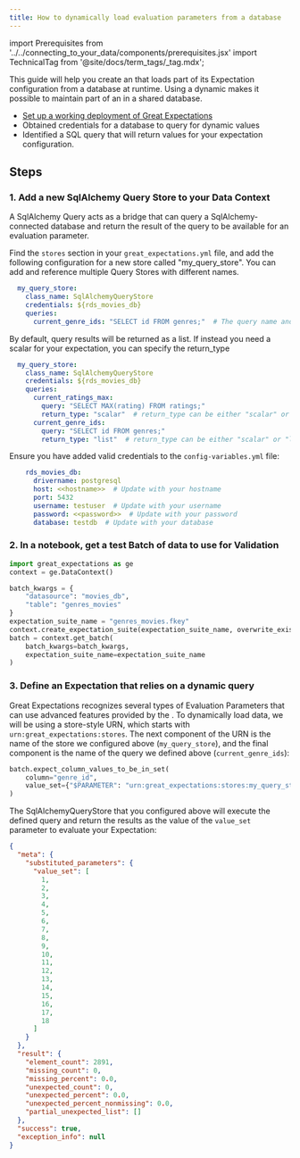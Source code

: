 ```yaml
---
title: How to dynamically load evaluation parameters from a database
---
```


import Prerequisites from '../../connecting_to_your_data/components/prerequisites.jsx'
import TechnicalTag from '@site/docs/term_tags/_tag.mdx';

This guide will help you create an <TechnicalTag tag="expectation" text="Expectation" /> that loads part of its Expectation configuration from a database at runtime. Using a dynamic <TechnicalTag tag="evaluation_parameter" text="Evaluation Parameter" /> makes it possible to maintain part of an <TechnicalTag tag="expectation_suite" text="Expectation Suite" /> in a shared database.

<Prerequisites>

  - [Set up a working deployment of Great Expectations](../../../tutorials/getting_started/tutorial_overview.md)
  - Obtained credentials for a database to query for dynamic values
  - Identified a SQL query that will return values for your expectation configuration.

</Prerequisites>

## Steps

### 1. Add a new SqlAlchemy Query Store to your Data Context

A SqlAlchemy Query <TechnicalTag tag="store" text="Store" /> acts as a bridge that can query a SqlAlchemy-connected database and return the result of the query to be available for an evaluation parameter.

Find the ``stores`` section in your ``great_expectations.yml`` file, and add the following configuration for a new store called "my_query_store". You can add and reference multiple Query Stores with different names.

```yaml
  my_query_store:
    class_name: SqlAlchemyQueryStore
    credentials: ${rds_movies_db}
    queries:
      current_genre_ids: "SELECT id FROM genres;"  # The query name and value can be replaced with your desired query
```

By default, query results will be returned as a list. If instead you need a scalar for your expectation, you can specify the return_type

```yaml
  my_query_store:
    class_name: SqlAlchemyQueryStore
    credentials: ${rds_movies_db}
    queries:
      current_ratings_max:
        query: "SELECT MAX(rating) FROM ratings;"
        return_type: "scalar"  # return_type can be either "scalar" or "list" or omitted
      current_genre_ids:
        query: "SELECT id FROM genres;"
        return_type: "list"  # return_type can be either "scalar" or "list" or omitted
```

Ensure you have added valid credentials to the ``config-variables.yml`` file:

```yaml
    rds_movies_db:
      drivername: postgresql
      host: <<hostname>>  # Update with your hostname
      port: 5432
      username: testuser  # Update with your username
      password: <<password>>  # Update with your password
      database: testdb  # Update with your database
```

### 2. In a notebook, get a test Batch of data to use for Validation

```python
import great_expectations as ge
context = ge.DataContext()

batch_kwargs = {
    "datasource": "movies_db",
    "table": "genres_movies"
}
expectation_suite_name = "genres_movies.fkey"
context.create_expectation_suite(expectation_suite_name, overwrite_existing=True)
batch = context.get_batch(
    batch_kwargs=batch_kwargs,
    expectation_suite_name=expectation_suite_name
)
```


### 3. Define an Expectation that relies on a dynamic query

Great Expectations recognizes several types of Evaluation Parameters that can use advanced features provided by the <TechnicalTag tag="data_context" text="Data Context" />. To dynamically load data, we will be using a store-style URN, which starts with `urn:great_expectations:stores`. The next component of the URN is the name of the store we configured above (``my_query_store``), and the final component is the name of the query we defined above (``current_genre_ids``):

```python
batch.expect_column_values_to_be_in_set(
    column="genre_id",
    value_set={"$PARAMETER": "urn:great_expectations:stores:my_query_store:current_genre_ids"}
)
```

The SqlAlchemyQueryStore that you configured above will execute the defined query and return the results as the value of the ``value_set`` parameter to evaluate your Expectation:

```json
{
  "meta": {
    "substituted_parameters": {
      "value_set": [
        1,
        2,
        3,
        4,
        5,
        6,
        7,
        8,
        9,
        10,
        11,
        12,
        13,
        14,
        15,
        16,
        17,
        18
      ]
    }
  },
  "result": {
    "element_count": 2891,
    "missing_count": 0,
    "missing_percent": 0.0,
    "unexpected_count": 0,
    "unexpected_percent": 0.0,
    "unexpected_percent_nonmissing": 0.0,
    "partial_unexpected_list": []
  },
  "success": true,
  "exception_info": null
}
```
